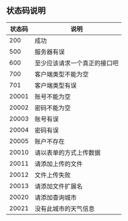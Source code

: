 
## 状态码说明

|状态码 |	说明|           
|-------|-------|            
|  200     |    成功   |      
|  500     |    服务器有误   |    
|  600     |    至少应该请求一个真正的接口吧   |    
|  700     |    客户端类型不能为空   |    
|  701     |    客户端类型有误   |    
|  20001     |    账号不能为空   |    
|  20002     |    密码不能为空   |    
|  20003     |    账号有误   |    
|  20004     |    密码有误   |    
|  20005    |    账户不存在    |    
|  20010  |    请以表单的方式上传数据    |    
|  20011     |    请添加上传的文件    |    
|  20012      |    文件上传失败    |    
|  20013      |    请添加文件扩展名    |    
|    20020    |     请添加查询城市   |    
|   20021     |    没有此城市的天气信息    |   

